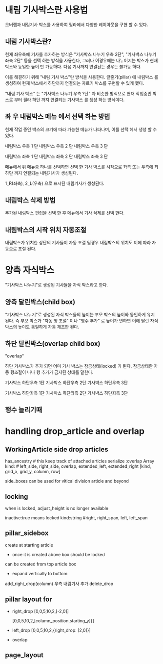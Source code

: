 
# 내림 기사박스란 사용법

오버랩과 내림기사 박스를 사용하여 필라에서 다양한 레이아웃을 구현 할 수 있다.

## 내림 기사박스란?

현재 좌우측에 기사를 추가하는 방식은 "기사박스 나누기 우측 2단", "기사박스 나누기 좌측 2단" 등을 선택 하는 방식을 사용한다,
그러나 이경우에는 나누어지는 박스가 현재 박스와 동일한 높이 만 가능하다.
다음 기사까지 연결된는 경우는 불가능 하다.

이를 해결하기 위해 "내림 기사 박스"란 방식을 사용한다.
글줄기(pillar) 에 내림박스 를 생성하여 현재 박스에서 하단까지 연결되는 자르기 박스를 구현할 수 있게 헸다.

"내림 기사 박스" 는 "기사박스 나누기 우측 ?단" 과 비슷한 방식으로 현재 작업중인 박스로 부터
필라 하단 까지 연결되는 기사박스 를 생성 하는 방식이다.


## 좌 우 내림박스 메뉴 에서 선택 하는 방법

현재 작업 중인 박스의 크기에 따라 가능한 메뉴가 나타나며, 이를 선택 헤서 생성 할 수 있다.

내림박스 우측 1 단 
내림박스 우측 2 단 
내림박스 우측 3 단 

내림박스 좌측 1 단 
내림박스 좌측 2 단 
내림박스 좌측 3 단 

메뉴에서 위 메뉴중 하나를 선택하면 선택 한 기사 박스를 시작으로 좌측 또는 우측에 최하단 까지 연결되는 내림기사가 생성된다.

1_R(좌측), 2_L(우측) 으로 표시된 내림기사가 생성된다.

## 내림박스 삭제 방법

추가된 내림박스 편집을 선택 한 후 메뉴에서 기사 삭제를 선택 한다.


## 내림박스의 시작 위치 자동조절

내림박스가 위치한 상단의 기사들이 자동 조절 될경우 내림박스의 위치도 이에 따라 자동으로 조절 된다.


# 양측 자식박스

"기사박스 나누기"로 생성된 기사들을 자식 박스라고 한다.

## 양측 달린박스(child box)

"기사박스 나누기"로 생성된 자식 박스들의 높이는 부모 박스의 높이와 동인하게 유지 된다.
즉 부모 박스가 "자동 행 조절" 이나 "행수 추가" 로 높이가 변하면 이에 딸린 자식박스의 높이도 동일하게 자동 재조판 된다.

## 하단 달린박스(overlap child box)

"overlap"

하단 기사박스가 추가 되면 어미 기사 박스는 잠금상태(locked) 가 된다.
잠금상태란 자동 행조절이 나나 행 추가가 금지된 상태를 말한다.

기사박스 하단우측 1단
기사박스 하단우측 2단
기사박스 하단우측 3단

기사박스 하단좌측 1단
기사박스 하단좌측 2단
기사박스 하단좌측 3단

## 행수 늘리기때



# handling drop_article and overlap

## WorkingArticle side drop articles
  has_ancestry # this keep track of attached articles 
  serialize :overlap Array 
    kind: # left_side, right_side, overlap, extended_left, extended_right
    [kind, grid_x, grid_y, column, row]

side_boxes can be used for vitical division article and beyond 

## locking
  when is locked, adjust_height is no longer available

  inactive:true means locked
  kind:string #right, right_span, left, left_span

## pillar_sidebox
create at starting article
  - once it is created above box should be locked


can be created from top article box
  - expand vertically to bottom

  add_right_drop(column) 우측 내림기사 추가
  delete_drop

## pillar layout for 
  - right_drop
    [0,0,5,10,2,[-2,0]]

    [0,0,5,10,2,[column_position,starting_y]}]
  - left_drop
    [0,0,5,10,2,{right_drop: [2,0]}]

  - overlap

## page_layout 
  